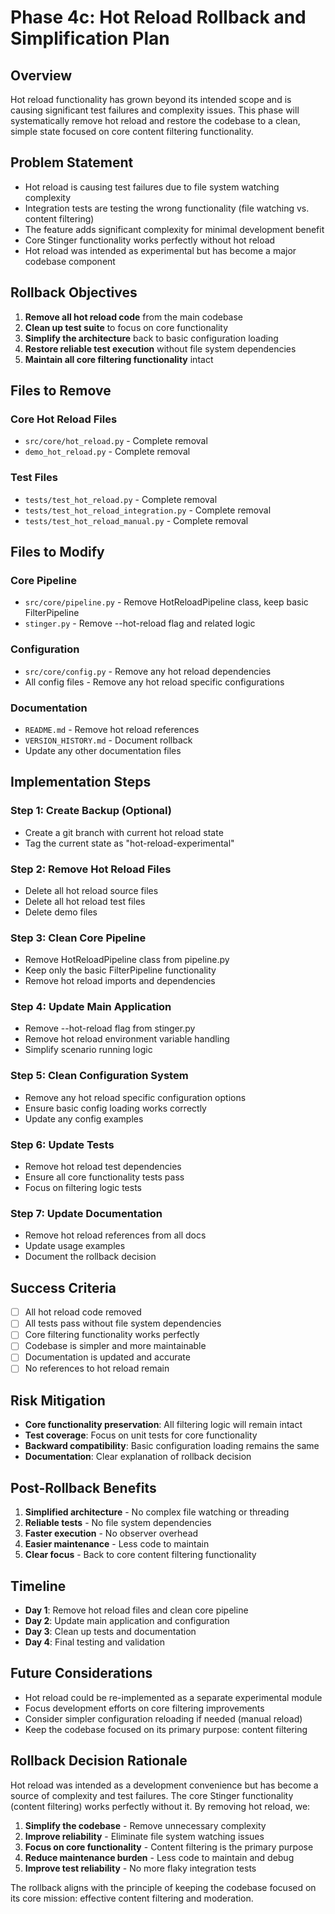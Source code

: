 # Phase 4c: Hot Reload Rollback and Simplification Plan

## Overview
Hot reload functionality has grown beyond its intended scope and is causing significant test failures and complexity issues. This phase will systematically remove hot reload and restore the codebase to a clean, simple state focused on core content filtering functionality.

## Problem Statement
- Hot reload is causing test failures due to file system watching complexity
- Integration tests are testing the wrong functionality (file watching vs. content filtering)
- The feature adds significant complexity for minimal development benefit
- Core Stinger functionality works perfectly without hot reload
- Hot reload was intended as experimental but has become a major codebase component

## Rollback Objectives
1. **Remove all hot reload code** from the main codebase
2. **Clean up test suite** to focus on core functionality
3. **Simplify the architecture** back to basic configuration loading
4. **Restore reliable test execution** without file system dependencies
5. **Maintain all core filtering functionality** intact

## Files to Remove
### Core Hot Reload Files
- `src/core/hot_reload.py` - Complete removal
- `demo_hot_reload.py` - Complete removal

### Test Files
- `tests/test_hot_reload.py` - Complete removal
- `tests/test_hot_reload_integration.py` - Complete removal
- `tests/test_hot_reload_manual.py` - Complete removal

## Files to Modify
### Core Pipeline
- `src/core/pipeline.py` - Remove HotReloadPipeline class, keep basic FilterPipeline
- `stinger.py` - Remove --hot-reload flag and related logic

### Configuration
- `src/core/config.py` - Remove any hot reload dependencies
- All config files - Remove any hot reload specific configurations

### Documentation
- `README.md` - Remove hot reload references
- `VERSION_HISTORY.md` - Document rollback
- Update any other documentation files

## Implementation Steps

### Step 1: Create Backup (Optional)
- Create a git branch with current hot reload state
- Tag the current state as "hot-reload-experimental"

### Step 2: Remove Hot Reload Files
- Delete all hot reload source files
- Delete all hot reload test files
- Delete demo files

### Step 3: Clean Core Pipeline
- Remove HotReloadPipeline class from pipeline.py
- Keep only the basic FilterPipeline functionality
- Remove hot reload imports and dependencies

### Step 4: Update Main Application
- Remove --hot-reload flag from stinger.py
- Remove hot reload environment variable handling
- Simplify scenario running logic

### Step 5: Clean Configuration System
- Remove any hot reload specific configuration options
- Ensure basic config loading works correctly
- Update any config examples

### Step 6: Update Tests
- Remove hot reload test dependencies
- Ensure all core functionality tests pass
- Focus on filtering logic tests

### Step 7: Update Documentation
- Remove hot reload references from all docs
- Update usage examples
- Document the rollback decision

## Success Criteria
- [ ] All hot reload code removed
- [ ] All tests pass without file system dependencies
- [ ] Core filtering functionality works perfectly
- [ ] Codebase is simpler and more maintainable
- [ ] Documentation is updated and accurate
- [ ] No references to hot reload remain

## Risk Mitigation
- **Core functionality preservation**: All filtering logic will remain intact
- **Test coverage**: Focus on unit tests for core functionality
- **Backward compatibility**: Basic configuration loading remains the same
- **Documentation**: Clear explanation of rollback decision

## Post-Rollback Benefits
1. **Simplified architecture** - No complex file watching or threading
2. **Reliable tests** - No file system dependencies
3. **Faster execution** - No observer overhead
4. **Easier maintenance** - Less code to maintain
5. **Clear focus** - Back to core content filtering functionality

## Timeline
- **Day 1**: Remove hot reload files and clean core pipeline
- **Day 2**: Update main application and configuration
- **Day 3**: Clean up tests and documentation
- **Day 4**: Final testing and validation

## Future Considerations
- Hot reload could be re-implemented as a separate experimental module
- Focus development efforts on core filtering improvements
- Consider simpler configuration reloading if needed (manual reload)
- Keep the codebase focused on its primary purpose: content filtering

## Rollback Decision Rationale
Hot reload was intended as a development convenience but has become a source of complexity and test failures. The core Stinger functionality (content filtering) works perfectly without it. By removing hot reload, we:

1. **Simplify the codebase** - Remove unnecessary complexity
2. **Improve reliability** - Eliminate file system watching issues
3. **Focus on core functionality** - Content filtering is the primary purpose
4. **Reduce maintenance burden** - Less code to maintain and debug
5. **Improve test reliability** - No more flaky integration tests

The rollback aligns with the principle of keeping the codebase focused on its core mission: effective content filtering and moderation. 